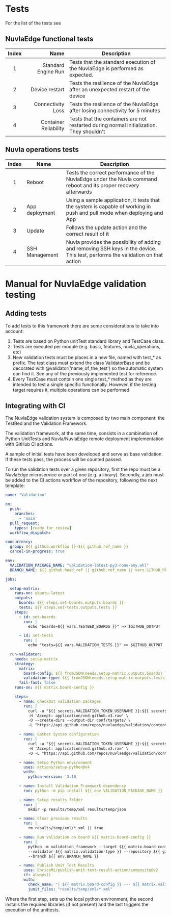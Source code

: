 # Tests

For the list of the tests see

## NuvlaEdge functional tests

| Index |                  Name | Description                                                                                                               |
|:---:|----------------------:|---------------------------------------------------------------------------------------------------------------------------|
|1   |   Standard Engine Run | Tests that the standard execution of the NuvlaEdge is performed as expected.                                              |
|2   |        Device restart | Tests the resilience of the NuvlaEdge after an unexpected restart of the device                                           |  
|3   |     Connectivity Loss | Tests the resilience of the NuvlaEdge after losing connectivity for 5 minutes                                             | 
|4   | Container Reliability | Tests that the containers are not restarted during normal initialization. They shouldn't                                  |


## Nuvla operations tests

| Index | Name            | Description                                                                                                                     |
|:---:|-----------------|---------------------------------------------------------------------------------------------------------------------------------|
| 1   | Reboot          | Tests the correct performance of the NuvlaEdge under the Nuvla command reboot and its proper recovery afterwards                |
| 2   | App deployment  | Using a sample application, it tests that the system is capable of working in push and pull mode when deploying and App         |
| 3   | Update          | Follows the update action and the correct result of it                                                                          |
| 4   | SSH Management  | Nuvla provides the possibility of adding and removing SSH keys in the device. This test, performs the validation on that action |

# Manual for NuvlaEdge validation testing

## Adding tests

To add tests to this framework there are some considerations to take into account:

1. Tests are based on Python unitTest standard library and TestCase class.
2. Tests are executed per module (e.g. basic, features, nuvla_operations, etc)
3. New validation tests must be places in a new file, named with test_* as
   prefix. The test class must extend the class ValidatorBase and be decorated
   with @validator('name_of_the_test') so the automatic system can find it. See
   any of the previously implemented test for reference.
4. Every TestCase must contain one single test_* method as they are intended to
   test a single specific functionally. However, if the testing target requires
   it, multiple operations can be performed.

## Integrating with CI

The NuvlaEdge validation system is composed by two main component: the TestBed
and the Validation Framework.

The validation framework, at the same time, consists in a combination of Python
UnitTests and Nuvla/NuvlaEdge remote deployment implementation with GitHub CI
actions.

A sample of initial tests have been developed and serve as base validation. If
these tests pass, the process will be counted passed.

To run the validation tests over a given repository, first the repo must be a
NuvlaEdge microservice or part of one
(e.g. a library). Secondly, a job must be added to the CI actions workflow of
the repository, following the next template:

```yaml
name: "Validation"

on:
  push:
    branches:
      - 'main'
  pull_request:
    types: [ready_for_review]
  workflow_dispatch:

concurrency:
  group: ${{ github.workflow }}-${{ github.ref_name }}
  cancel-in-progress: true

env:
  VALIDATION_PACKAGE_NAME: "validation-latest-py3-none-any.whl"
  BRANCH_NAME: ${{ github.head_ref || github.ref_name || vars.GITHUB_REF_NAME }}

jobs:

  setup-matrix:
    runs-on: ubuntu-latest
    outputs:
      boards: ${{ steps.set-boards.outputs.boards }}
      tests: ${{ steps.set-tests.outputs.tests }}
    steps:
      - id: set-boards
        run: |
          echo "boards=${{ vars.TESTBED_BOARDS }}" >> $GITHUB_OUTPUT

      - id: set-tests
        run: |
          echo "tests=${{ vars.VALIDATION_TESTS }}" >> $GITHUB_OUTPUT

  run-validator:
    needs: setup-matrix
    strategy:
      matrix:
        board-config: ${{ fromJSON(needs.setup-matrix.outputs.boards) }}
        validation-type: ${{ fromJSON(needs.setup-matrix.outputs.tests) }}
      fail-fast: false
    runs-on: ${{ matrix.board-config }}

    steps:
      - name: CheckOut validation packages
        run: |
          curl -u "${{ secrets.VALIDATION_TOKEN_USERNAME }}:${{ secrets.VALIDATION_TOKEN_SECRET }}" \
          -H 'Accept: application/vnd.github.v3.raw' \
          -O --create-dirs --output-dir conf/targets/ \
          -L "https://api.github.com/repos/nuvlaedge/validation/contents/conf/targets/${{ matrix.board-config }}.toml" \

      - name: Gather System configuration
        run: |
          curl -u "${{ secrets.VALIDATION_TOKEN_USERNAME }}:${{ secrets.VALIDATION_TOKEN_SECRET }}" \
          -H 'Accept: application/vnd.github.v3.raw' \
          -O -L "https://api.github.com/repos/nuvlaedge/validation/contents/${{ env.VALIDATION_PACKAGE_NAME }}"

      - name: Setup Python environment
        uses: actions/setup-python@v4
        with:
          python-version: '3.10'

      - name: Install Validation Framework dependency
        run: python -m pip install ${{ env.VALIDATION_PACKAGE_NAME }}  --force-reinstall

      - name: Setup results folder
        run: |
          mkdir -p results/temp/xml results/temp/json

      - name: Clear previous results
        run: |
          rm results/temp/xml/*.xml || true

      - name: Run Validation on board ${{ matrix.board-config }}
        run: |
          python -m validation_framework --target ${{ matrix.board-config }}.toml \
          --validator ${{ matrix.validation-type }} --repository ${{ github.event.repository.name }} \
          --branch ${{ env.BRANCH_NAME }} 

      - name: Publish Unit Test Results
        uses: EnricoMi/publish-unit-test-result-action/composite@v2
        if: always()
        with:
          check_name: "| ${{ matrix.board-config }} --- ${{ matrix.validation-type }} |"
          junit_files: "results/temp/xml/*.xml"
```

Where the first step, sets up the local python environment, the second installs
the required libraries (if not present) and the last triggers the execution of
the unittests. 
